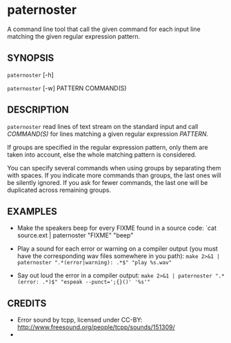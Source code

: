 paternoster
===========

A command line tool that call the given command for each input line matching the given regular expression pattern.


## SYNOPSIS

`paternoster` [-h]

`paternoster` [-w] PATTERN COMMAND(S)


## DESCRIPTION

`paternoster` read lines of text stream on the standard input and call
*COMMAND(S)* for lines matching a given regular expression *PATTERN*.

If groups are specified in the regular expression pattern, only them are taken
into account, else the whole matching pattern is considered.

You can specify several commands when using groups by separating them with
spaces. If you indicate more commands than groups, the last ones will be
silently ignored.  If you ask for fewer commands, the last one will be
duplicated across remaining groups.


## EXAMPLES

* Make the speakers beep for every FIXME found in a source code:
 `cat source.ext | paternoster "FIXME" "beep"

* Play a sound for each error or warning on a compiler output (you must have the
  corresponding wav files somewhere in you path):
  `make 2>&1 | paternoster ".*(error|warning): .*$" "play %s.wav"`

* Say out loud the error in a compiler output:
  `make 2>&1 | paternoster ".*(error: .*)$" "espeak --punct=';{}()' '%s'"`


## CREDITS

* Error sound by tcpp, licensed under CC-BY: http://www.freesound.org/people/tcpp/sounds/151309/
* 
